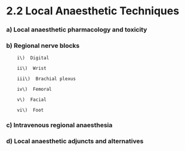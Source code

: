 # 2.2 Local Anaesthetic Techniques

### a\)  Local anaesthetic pharmacology and toxicity

### b\)  Regional nerve blocks

        i\)  Digital

        ii\)  Wrist

        iii\)  Brachial plexus

        iv\)  Femoral

        v\)  Facial

        vi\)  Foot

### c\)  Intravenous regional anaesthesia

### d\)  Local anaesthetic adjuncts and alternatives

